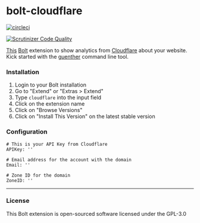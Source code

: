 bolt-cloudflare
===============
[![circleci](https://circleci.com/gh/KoolServe/bolt-cloudflare.png?style=shield&circle-token=d76513d04bea285e7f6b253c2ea6342a1618cd5f)](https://circleci.com/gh/KoolServe/bolt-cloudflare)

[![Scrutinizer Code Quality](https://scrutinizer-ci.com/g/KoolServe/bolt-cloudflare/badges/quality-score.png?b=master)](https://scrutinizer-ci.com/g/KoolServe/bolt-cloudflare/?branch=master)


[This](https://extensions.bolt.cm/view/46b42fb7-3291-11e6-bf25-14cdca8e654f) [Bolt](https://bolt.cm) extension to show analytics from [Cloudflare](https://cloudflare.com) about your
website. Kick started with the [guenther](https://getguenther.com) command line tool.

### Installation
1. Login to your Bolt installation
2. Go to "Extend" or "Extras > Extend"
3. Type `cloudflare` into the input field
4. Click on the extension name
5. Click on "Browse Versions"
6. Click on "Install This Version" on the latest stable version

### Configuration
```
# This is your API Key from Cloudflare
APIKey: ''

# Email address for the account with the domain
Email: ''

# Zone ID for the domain
ZoneID: ''
```

---

### License

This Bolt extension is open-sourced software licensed under the GPL-3.0
